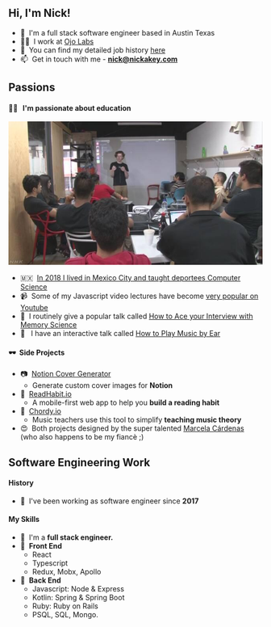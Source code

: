## Hi, I'm Nick!

- 👋&nbsp;&nbsp;I'm a full stack software engineer based in Austin Texas 
- 👨‍💻&nbsp;&nbsp;I work at [Ojo Labs](https://ojo.com/)
- 📖&nbsp;&nbsp;You can find my detailed job history [here](https://www.linkedin.com/in/nickakeygrowth/)
- 📫&nbsp;&nbsp;Get in touch with me - **nick@nickakey.com**

## Passions

#### 👨‍🏫 &nbsp;&nbsp;I'm passionate about **education**

![](/holacode.jpg)


- 🇲🇽&nbsp;&nbsp;[In 2018 I lived in Mexico City and taught deportees Computer Science ](https://www3.nhk.or.jp/nhkworld/en/news/backstories/243/)
- 📹&nbsp;&nbsp;Some of my Javascript video lectures have become [very popular on Youtube](https://www.youtube.com/watch?v=zd2STahSBaA)
- 📣&nbsp;&nbsp;I routinely give a popular talk called [How to Ace your Interview with Memory Science](https://www.youtube.com/watch?v=DmyEb0S1gUw)
- 🎹&nbsp;&nbsp; I have an interactive talk called [How to Play Music by Ear](https://www.youtube.com/watch?v=jODeoMsJ_Rs)



#### 🕶&nbsp;&nbsp;Side Projects

- 📷&nbsp;&nbsp;[Notion Cover Generator](https://www.notioncovergenerator.com/)
  - Generate custom cover images for **Notion**
- 📕&nbsp;&nbsp;[ReadHabit.io](https://readhabit.io/)
  - A mobile-first web app to help you **build a reading habit**
- 🎼&nbsp;&nbsp;[Chordy.io](https://chordy.io/)
  - Music teachers use this tool to simplify **teaching music theory**
- 😍&nbsp;&nbsp;Both projects designed by the super talented [Marcela Cárdenas](https://www.linkedin.com/in/marcelacardenasc/) (who also happens to be my fiancè ;)



## Software Engineering Work

#### History

* 📅&nbsp;&nbsp;I've been working as software engineer since **2017**

#### My Skills

* 🥞&nbsp;&nbsp;I'm a **full stack engineer.** 
* 🎨&nbsp;&nbsp;**Front End**
  * React
  * Typescript
  * Redux, Mobx, Apollo
* 🦾&nbsp;&nbsp;**Back End**
  * Javascript: Node & Express 
  * Kotlin: Spring & Spring Boot
  * Ruby: Ruby on Rails
  * PSQL, SQL, Mongo. 


